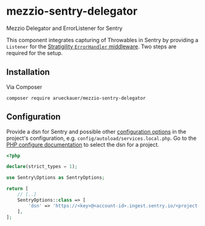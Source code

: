 # mezzio-sentry-delegator

Mezzio Delegator and ErrorListener for Sentry

This component integrates capturing of Throwables in Sentry by providing a `Listener` for the [Stratigility `ErrorHandler` middleware](https://docs.laminas.dev/laminas-stratigility/v3/error-handlers/#handling-php-errors-and-exceptions). Two steps are required for the setup.

## Installation

Via Composer

```shell
composer require arueckauer/mezzio-sentry-delegator
```

## Configuration

Provide a dsn for Sentry and possible other [configuration options](https://docs.sentry.io/platforms/php/configuration/) in the project's configuration, e.g. `config/autoload/services.local.php`. Go to the [PHP configure documentation](https://docs.sentry.io/platforms/php/#configure) to select the dsn for a project.

```php
<?php

declare(strict_types = 1);

use Sentry\Options as SentryOptions;

return [
    // [..]
    SentryOptions::class => [
        'dsn' => 'https://<key>@<account-id>.ingest.sentry.io/<project-id>',
    ],
];

```
